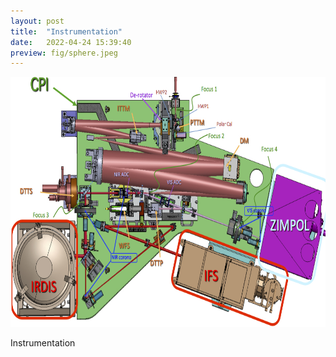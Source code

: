 ```yaml
---
layout: post
title:  "Instrumentation"
date:   2022-04-24 15:39:40
preview: fig/sphere.jpeg
---
```



<img src="/fig/sphere.jpeg"  height="400">

Instrumentation
